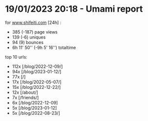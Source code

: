 # 19/01/2023 20:18 - Umami report
for www.shifeiti.com [24h] :

 - 385 (-187) page views
 - 139 (-6) uniques
 - 94 (9) bounces
 - 6h 11' 50'' (-9h 5' 16'') totaltime


top 10 urls:
 - 112x [/blog/2022-12-09/]
 - 94x [/blog/2023-01-12/]
 - 77x [/]
 - 17x [/blog/2022-05-07/]
 - 15x [/blog/2022-12-22/]
 - 12x [/about/]
 - 7x [/friends/]
 - 6x [/blog/2022-12-09]
 - 5x [/blog/2023-01-12]
 - 5x [/blog/2022-08-23/]


